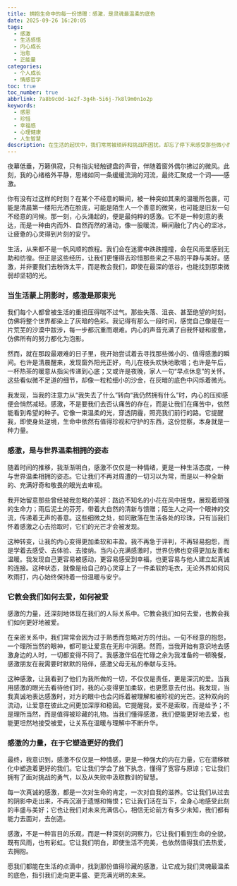 ```yaml
---
title: 拥抱生命中的每一份馈赠：感激，是灵魂最温柔的底色
date: 2025-09-26 16:20:05
tags:
  - 感激
  - 生活感悟
  - 内心成长
  - 治愈
  - 正能量
categories:
  - 个人成长
  - 情感哲学
toc: true
toc_number: true
abbrlink: 7a8b9c0d-1e2f-3g4h-5i6j-7k8l9m0n1o2p
keywords:
  - 感恩
  - 珍惜
  - 幸福感
  - 心理健康
  - 人生智慧
description: 在生活的起伏中，我们常常被琐碎和挑战所困扰，却忘了停下来感受那些微小而确切的幸福。这篇文章将带你走进“感激”的内心世界，探索它如何成为我们灵魂最温柔的底色，指引我们穿越迷雾，拥抱生命中的每一份馈赠，最终找到内心的平静与力量。
---
```


夜幕低垂，万籁俱寂，只有指尖轻触键盘的声音，伴随着窗外偶尔拂过的微风。此刻，我的心绪格外平静，思绪如同一条缓缓流淌的河流，最终汇聚成一个词——感激。

你有没有过这样的时刻？在某个不经意的瞬间，被一种突如其来的温暖所包裹，可能是清晨第一缕阳光洒在脸庞，可能是陌生人一个善意的微笑，也可能是旧友一句不经意的问候。那一刻，心头涌起的，便是最纯粹的感激。它不是一种刻意的表达，而是一种由内而外、自然而然的涌动，像一股暖流，瞬间融化了内心的坚冰，让疲惫的心灵得到片刻的安宁。

生活，从来都不是一帆风顺的旅程。我们会在迷雾中跌跌撞撞，会在风雨里感到无助和彷徨。但正是这些经历，让我们更懂得去珍惜那些来之不易的平静与美好。感激，并非要我们去粉饰太平，而是教会我们，即使在最深的低谷，也能找到那束微弱却坚韧的光。

### 当生活蒙上阴影时，感激是那束光

我们每个人都曾被生活的重担压得喘不过气。那些失落、沮丧、甚至绝望的时刻，仿佛将整个世界都染上了灰暗的色彩。我记得有那么一段时间，感觉自己像是在一片荒芜的沙漠中跋涉，每一步都沉重而艰难。内心的声音充满了自我怀疑和疲惫，仿佛所有的努力都化为泡影。

然而，就在那段最艰难的日子里，我开始尝试着去寻找那些微小的、值得感激的瞬间。也许是清晨醒来，发现窗外阳光正好，鸟儿在枝头欢快地歌唱；也许是午后，一杯热茶的暖意从指尖传递到心底；又或许是夜晚，家人一句“早点休息”的关怀。这些看似微不足道的细节，却像一粒粒细小的沙金，在灰暗的底色中闪烁着微光。

我发现，当我的注意力从“我失去了什么”转向“我仍然拥有什么”时，内心的压抑感便会悄然减轻。感激，不是要我们去否认痛苦的存在，而是让我们在痛苦中，依然能看到希望的种子。它像一束温柔的光，穿透阴霾，照亮我们前行的路。它提醒我，即使身处逆境，生命中依然有值得珍视和守护的东西，这份觉察，本身就是一种力量。

### 感激，是与世界温柔相拥的姿态

随着时间的推移，我渐渐明白，感激不仅仅是一种情绪，更是一种生活态度，一种与世界温柔相拥的姿态。它让我们不再对周遭的一切习以为常，而是以一种全新的、充满好奇和敬畏的眼光去审视。

我开始留意那些曾经被我忽略的美好：路边不知名的小花在风中摇曳，展现着顽强的生命力；雨后泥土的芬芳，带着大自然的清新与馈赠；陌生人之间一个眼神的交流，传递着无声的善意。这些细微之处，如同散落在生活各处的珍珠，只有当我们怀着感激之心去拾取时，它们的光芒才会被发现。

这种转变，让我的内心变得更加柔软和丰盈。我不再急于评判，不再轻易抱怨，而是学着去感受、去体验、去接纳。当内心充满感激时，世界仿佛也变得更加友善和温暖。我发现自己更容易被感动，更容易感受到幸福，也更容易与他人建立起真诚的连接。这种状态，就像是给自己的心灵穿上了一件柔软的毛衣，无论外界如何风吹雨打，内心始终保持着一份温暖与安宁。

### 它教会我们如何去爱，如何被爱

感激的力量，还深刻地体现在我们的人际关系中。它教会我们如何去爱，也教会我们如何更好地被爱。

在亲密关系中，我们常常会因为过于熟悉而忽略对方的付出。一句不经意的抱怨，一个理所当然的眼神，都可能让爱意在无形中消磨。然而，当我开始有意识地去感激身边的人时，一切都变得不同了。我感激伴侣在忙碌之余为我准备的一顿晚餐，感激朋友在我需要时默默的陪伴，感激父母无私的奉献与支持。

这种感激，让我看到了他们为我所做的一切，不仅仅是责任，更是深沉的爱。当我用感激的眼光去看待他们时，我的心变得更加柔软，也更愿意去付出。我发现，当我真诚地表达感激时，对方的眼中也会闪烁着被理解和被珍视的光芒。这种双向的流动，让爱意在彼此之间更加深厚和稳固。它提醒我，爱不是索取，而是给予；不是理所当然，而是值得被珍藏的礼物。当我们懂得感激，我们便能更好地去爱，也能更坦然地接受被爱，让关系在温暖与理解中不断升华。

### 感激的力量，在于它塑造更好的我们

最终，我意识到，感激不仅仅是一种情感，更是一种强大的内在力量，它在潜移默化中塑造着更好的我们。它让我们学会了放下执念，懂得了宽容与原谅；它让我们拥有了面对挑战的勇气，以及从失败中汲取教训的智慧。

每一次真诚的感激，都是一次对生命的肯定，一次对自我的滋养。它让我们从过去的阴影中走出来，不再沉溺于遗憾和悔恨；它让我们活在当下，全身心地感受此刻的丰盛与美好；它也让我们对未来充满信心，相信无论前方有多少未知，我们都有能力去面对，去创造。

感激，不是一种盲目的乐观，而是一种深刻的洞察力，它让我们看到生命的全貌，既有风雨，也有彩虹。它让我们明白，即使生活不完美，也依然值得我们去热爱，去拥抱。

愿我们都能在生活的点滴中，找到那份值得珍藏的感激，让它成为我们灵魂最温柔的底色，指引我们走向更丰盛、更充满光明的未来。